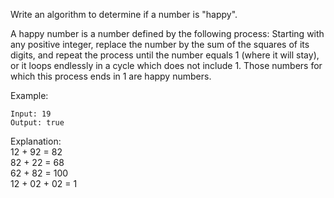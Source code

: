 Write an algorithm to determine if a number is "happy".

A happy number is a number defined by the following process: Starting with any positive integer, replace the number by the sum of the squares of its digits, and repeat the process until the number equals 1 (where it will stay), or it loops endlessly in a cycle which does not include 1. Those numbers for which this process ends in 1 are happy numbers.

Example: 
```
Input: 19
Output: true
```
Explanation:   
12 + 92 = 82  
82 + 22 = 68  
62 + 82 = 100  
12 + 02 + 02 = 1